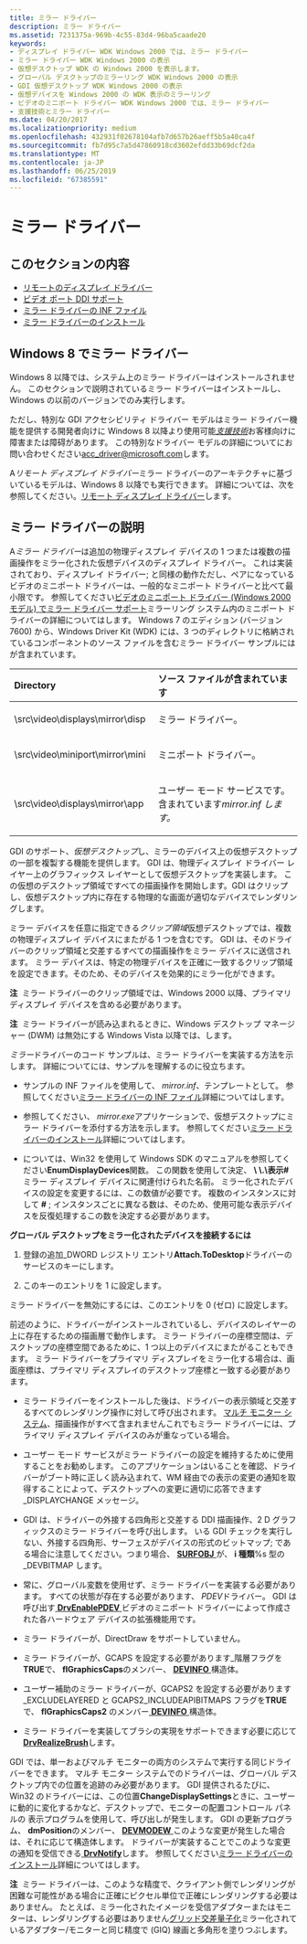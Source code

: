 ```yaml
---
title: ミラー ドライバー
description: ミラー ドライバー
ms.assetid: 7231375a-969b-4c55-83d4-96ba5caade20
keywords:
- ディスプレイ ドライバー WDK Windows 2000 では、ミラー ドライバー
- ミラー ドライバー WDK Windows 2000 の表示
- 仮想デスクトップ WDK の Windows 2000 を表示します。
- グローバル デスクトップのミラーリング WDK Windows 2000 の表示
- GDI 仮想デスクトップ WDK Windows 2000 の表示
- 仮想デバイスを Windows 2000 の WDK 表示のミラーリング
- ビデオのミニポート ドライバー WDK Windows 2000 では、ミラー ドライバー
- 支援技術とミラー ドライバー
ms.date: 04/20/2017
ms.localizationpriority: medium
ms.openlocfilehash: 432931f02678104afb7d657b26aeff5b5a40ca4f
ms.sourcegitcommit: fb7d95c7a5d47860918cd3602efdd33b69dcf2da
ms.translationtype: MT
ms.contentlocale: ja-JP
ms.lasthandoff: 06/25/2019
ms.locfileid: "67385591"
---
```

# <a name="mirror-drivers"></a>ミラー ドライバー


## <a name="span-idinthissectionspanin-this-section"></a><span id="in_this_section"></span>このセクションの内容


-   [リモートのディスプレイ ドライバー](remote-display-drivers.md)
-   [ビデオ ポート DDI サポート](video-port-ddi-support.md)
-   [ミラー ドライバーの INF ファイル](mirror-driver-inf-file.md)
-   [ミラー ドライバーのインストール](mirror-driver-installation.md)

## <a name="span-idmirrordriversinwindows8spanspan-idmirrordriversinwindows8spanspan-idmirrordriversinwindows8spanmirror-drivers-in-windows8"></a><span id="Mirror_drivers_in_Windows_8"></span><span id="mirror_drivers_in_windows_8"></span><span id="MIRROR_DRIVERS_IN_WINDOWS_8"></span>Windows 8 でミラー ドライバー


Windows 8 以降では、システム上のミラー ドライバーはインストールされません。 このセクションで説明されているミラー ドライバーはインストールし、Windows の以前のバージョンでのみ実行します。

ただし、特別な GDI アクセシビリティ ドライバー モデルはミラー ドライバー機能を提供する開発者向けに Windows 8 以降より使用可能[*支援技術*](https://go.microsoft.com/fwlink/p/?linkid=248209)お客様向けに障害または障碍があります。 この特別なドライバー モデルの詳細についてにお問い合わせください<acc_driver@microsoft.com>します。

A*リモート ディスプレイ ドライバー*ミラー ドライバーのアーキテクチャに基づいているモデルは、Windows 8 以降でも実行できます。 詳細については、次を参照してください。[リモート ディスプレイ ドライバー](remote-display-drivers.md)します。

## <a name="span-idddkmirrordriversggspanspan-idddkmirrordriversggspanmirror-driver-description"></a><span id="ddk_mirror_drivers_gg"></span><span id="DDK_MIRROR_DRIVERS_GG"></span>ミラー ドライバーの説明


A*ミラー ドライバー*は追加の物理ディスプレイ デバイスの 1 つまたは複数の描画操作をミラー化された仮想デバイスのディスプレイ ドライバー。 これは実装されており、ディスプレイ ドライバー; と同様の動作ただし、ペアになっているビデオのミニポート ドライバーは、一般的なミニポート ドライバーと比べて最小限です。 参照してください[ビデオのミニポート ドライバー (Windows 2000 モデル) でミラー ドライバー サポート](mirror-driver-support-in-video-miniport-drivers--windows-2000-model-.md)ミラーリング システム内のミニポート ドライバーの詳細についてはします。 Windows 7 のエディション (バージョン 7600) から、Windows Driver Kit (WDK) には、3 つのディレクトリに格納されているコンポーネントのソース ファイルを含むミラー ドライバー サンプルにはが含まれています。

<table>
<colgroup>
<col width="50%" />
<col width="50%" />
</colgroup>
<thead>
<tr class="header">
<th align="left">Directory</th>
<th align="left">ソース ファイルが含まれています</th>
</tr>
</thead>
<tbody>
<tr class="odd">
<td align="left"><p>\src\video\displays\mirror\disp</p></td>
<td align="left"><p>ミラー ドライバー。</p></td>
</tr>
<tr class="even">
<td align="left"><p>\src\video\miniport\mirror\mini</p></td>
<td align="left"><p>ミニポート ドライバー。</p></td>
</tr>
<tr class="odd">
<td align="left"><p>\src\video\displays\mirror\app</p></td>
<td align="left"><p>ユーザー モード サービスです。 含まれています<em>mirror.inf します。</em></p></td>
</tr>
</tbody>
</table>

 

GDI のサポート、*仮想デスクトップ*し、ミラーのデバイス上の仮想デスクトップの一部を複製する機能を提供します。 GDI は、物理ディスプレイ ドライバー レイヤー上のグラフィックス レイヤーとして仮想デスクトップを実装します。 この仮想のデスクトップ領域ですべての描画操作を開始します。GDI はクリップし、仮想デスクトップ内に存在する物理的な画面が適切なデバイスでレンダリングします。

ミラー デバイスを任意に指定できる*クリップ領域*仮想デスクトップでは、複数の物理ディスプレイ デバイスにまたがる 1 つを含むです。 GDI は、そのドライバーのクリップ領域と交差するすべての描画操作をミラー デバイスに送信されます。 ミラー デバイスは、特定の物理デバイスを正確に一致するクリップ領域を設定できます。そのため、そのデバイスを効果的にミラー化ができます。

**注**  ミラー ドライバーのクリップ領域では、Windows 2000 以降、プライマリ ディスプレイ デバイスを含める必要があります。

 

**注**  ミラー ドライバーが読み込まれるときに、Windows デスクトップ マネージャー (DWM) は無効にする Windows Vista 以降では、します。

 

*ミラー*ドライバーのコード サンプルは、ミラー ドライバーを実装する方法を示します。 詳細についてには、サンプルを理解するのに役立ちます。

-   サンプルの INF ファイルを使用して、 *mirror.inf*、テンプレートとして。 参照してください[ミラー ドライバーの INF ファイル](mirror-driver-inf-file.md)詳細についてはします。

-   参照してください、 *mirror.exe*アプリケーションで、仮想デスクトップにミラー ドライバーを添付する方法を示します。 参照してください[ミラー ドライバーのインストール](mirror-driver-installation.md)詳細についてはします。

-   については、Win32 を使用して Windows SDK のマニュアルを参照してください**EnumDisplayDevices**関数。 この関数を使用して決定、  **\\ \\.\\表示\#** ミラー ディスプレイ デバイスに関連付けられた名前。 ミラー化されたデバイスの設定を変更するには、この数値が必要です。 複数のインスタンスに対して **\#** ; インスタンスごとに異なる数は、そのため、使用可能な表示デバイスを反復処理するこの数を決定する必要があります。

**グローバル デスクトップをミラー化されたデバイスを接続するには**

1.  登録の追加\_DWORD レジストリ エントリ**Attach.ToDesktop**ドライバーのサービスのキーにします。

2.  このキーのエントリを 1 に設定します。

ミラー ドライバーを無効にするには、このエントリを 0 (ゼロ) に設定します。

前述のように、ドライバーがインストールされているし、デバイスのレイヤーの上に存在するための描画層で動作します。 ミラー ドライバーの座標空間は、デスクトップの座標空間であるために、1 つ以上のデバイスにまたがることもできます。 ミラー ドライバーをプライマリ ディスプレイをミラー化する場合は、画面座標は、プライマリ ディスプレイのデスクトップ座標と一致する必要があります。

-   ミラー ドライバーをインストールした後は、ドライバーの表示領域と交差するすべてのレンダリング操作に対して呼び出されます。 [マルチ モニター システム](multiple-monitor-support-in-the-display-driver.md)、描画操作がすべて含まれませんこれでもミラー ドライバーには、プライマリ ディスプレイ デバイスのみが重なっている場合。

-   ユーザー モード サービスがミラー ドライバーの設定を維持するために使用することをお勧めします。 このアプリケーションはいることを確認、ドライバーがブート時に正しく読み込まれて、WM 経由での表示の変更の通知を取得することによって、デスクトップへの変更に適切に応答できます\_DISPLAYCHANGE メッセージ。

-   GDI は、ドライバーの外接する四角形と交差する DDI 描画操作、2 D グラフィックスのミラー ドライバーを呼び出します。 いる GDI チェックを実行しない、外接する四角形、サーフェスがデバイスの形式のビットマップ; である場合に注意してください。つまり場合、 [ **SURFOBJ** ](https://docs.microsoft.com/windows/desktop/api/winddi/ns-winddi-_surfobj)が、 **i 種類**%s 型の\_DEVBITMAP します。

-   常に、グローバル変数を使用せず、ミラー ドライバーを実装する必要があります。 すべての状態が存在する必要があります、 *PDEV*ドライバー。 GDI は呼び出す[ **DrvEnablePDEV** ](https://docs.microsoft.com/windows/desktop/api/winddi/nf-winddi-drvenablepdev)ビデオのミニポート ドライバーによって作成された各ハードウェア デバイスの拡張機能用です。

-   ミラー ドライバーが、DirectDraw をサポートしていません。

-   ミラー ドライバーが、GCAPS を設定する必要があります\_階層フラグを**TRUE**で、 **flGraphicsCaps**のメンバー、 [ **DEVINFO** ](https://docs.microsoft.com/windows/desktop/api/winddi/ns-winddi-tagdevinfo)構造体。

-   ユーザー補助のミラー ドライバーが、GCAPS2 を設定する必要があります\_EXCLUDELAYERED と GCAPS2\_INCLUDEAPIBITMAPS フラグを**TRUE**で、 **flGraphicsCaps2** のメンバー[ **DEVINFO** ](https://docs.microsoft.com/windows/desktop/api/winddi/ns-winddi-tagdevinfo)構造体。

-   ミラー ドライバーを実装してブラシの実現をサポートできます必要に応じて[ **DrvRealizeBrush**](https://docs.microsoft.com/windows/desktop/api/winddi/nf-winddi-drvrealizebrush)します。

GDI では、単一およびマルチ モニターの両方のシステムで実行する同じドライバーをできます。 マルチ モニター システムでのドライバーは、グローバル デスクトップ内での位置を追跡のみ必要があります。 GDI 提供されるたびに、Win32 のドライバーには、この位置**ChangeDisplaySettings**ときに、ユーザーに動的に変化するかなど、デスクトップで、モニターの配置コントロール パネルの 表示プログラムを使用して、呼び出しが発生します。 GDI の更新プログラム、 **dmPosition**のメンバー、 [ **DEVMODEW** ](https://docs.microsoft.com/windows/desktop/api/wingdi/ns-wingdi-_devicemodew)このような変更が発生した場合は、それに応じて構造体します。 ドライバーが実装することでこのような変更の通知を受信できる[ **DrvNotify**](https://docs.microsoft.com/windows/desktop/api/winddi/nf-winddi-drvnotify)します。 参照してください[ミラー ドライバーのインストール](mirror-driver-installation.md)詳細についてはします。

**注**  ミラー ドライバーは、このような精度で、クライアント側でレンダリングが困難な可能性がある場合に正確にピクセル単位で正確にレンダリングする必要はありません。 たとえば、ミラー化されたイメージを受信アダプターまたはモニターは、レンダリングする必要はありません[グリッド交差量子化](cosmetic-lines.md)ミラー化されているアダプター/モニターと同じ精度で (GIQ) 線画と多角形を塗りつぶします。

 

 

 





